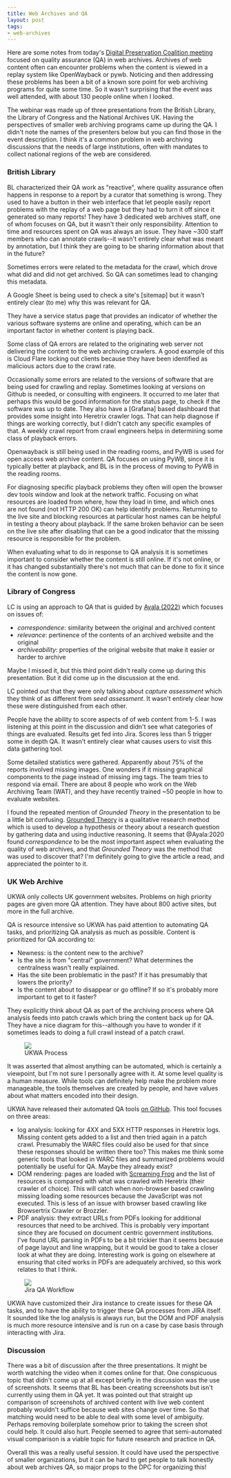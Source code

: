 ```yaml
---
title: Web Archives and QA 
layout: post
tags:
- web-archives
---
```


Here are some notes from today's [Digital Preservation Coalition meeting] focused on quality assurance (QA) in web archives. Archives of web content often can encounter problems when the content is viewed in a replay system like OpenWayback or pywb. Noticing and then addressing these problems has been a bit of a known sore point for web archiving programs for quite some time. So it wasn't surprising that the event was well attended, with about 130 people online when I looked.

The webinar was made up of three presentations from the British Library, the Library of Congress and the National Archives UK. Having the perspectives of smaller web archiving programs came up during the QA. I didn't note the names of the presenters below but you can find those in the event description. I think it's a common problem in web archiving discussions that the needs of large institutions, often with mandates to collect national regions of the web are considered.

### British Library

BL characterized their QA work as "reactive", where quality assurance often happens in response to a report by a curator that something is wrong. They used to have a button in their web interface that let people easily report problems with the replay of a web page but they had to turn it off since it generated so many reports! They have 3 dedicated web archives staff, one of whom focuses on QA, but it wasn't their only responsibility. Attention to time and resources spent on QA was always an issue. They have ~300 staff members who can annotate crawls--it wasn't entirely clear what was meant by annotation, but I think they are going to be sharing information about that in the future? 

Sometimes errors were related to the metadata for the crawl, which drove what did and did not get archived. So QA can sometimes lead to changing this metadata.

A Google Sheet is being used to check a site's [sitemap] but it wasn't entirely clear (to me) why this was relevant for QA.

They have a service status page that provides an indicator of whether the various software systems are online and operating, which can be an important factor in whether content is playing back.

Some class of QA errors are related to the originating web server not delivering the content to the web archiving crawlers. A good example of this is Cloud Flare locking out clients because they have been identified as malicious actors due to the crawl rate.

Occasionally some errors are related to the versions of software that are being used for crawling and replay. Sometimes looking at versions on Github is needed, or consulting with engineers. It occurred to me later that perhaps this would be good information for the status page, to check if the software was up to date. They also have a [Grafana] based dashboard that provides some insight into Heretrix crawler logs. That can help diagnose if things are working correctly, but I didn't catch any specific examples of that. A weekly crawl report from crawl engineers helps in determining some class of playback errors.

Openwayback is still being used in the reading rooms, and PyWB is used for open access web archive content. QA focuses on using PyWB, since it is typically better at playback, and BL is in the process of moving to PyWB in the reading rooms.

For diagnosing specific playback problems they often will open the browser dev tools window and look at the network traffic. Focusing on what resources are loaded from where, how they load in time, and which ones are not found (not HTTP 200 OK) can help identify problems. Returning to the live site and blocking resources at particular host names can be helpful in testing a theory about playback. If the same broken behavior can be seen on the live site after disabling that can be a good indicator that the missing resource is responsible for the problem.

When evaluating what to do in response to QA analysis it is sometimes important to consider whether the content is still online. If it's not online, or it has changed substantially there's not much that can be done to fix it since the content is now gone.

### Library of Congress

LC is using an approach to QA that is guided by [Ayala (2022)] which focuses on issues of:

- *correspondence*: similarity between the original and archived content
- *relevance*: pertinence of the contents of an archived website and the original
- *archiveability*: properties of the original website that make it easier or harder to archive

Maybe I missed it, but this third point didn't really come up during this presentation. But it did come up in the discussion at the end.

LC pointed out that they were only talking about *capture assessment* which they think of as different from *seed assessment*. It wasn't entirely clear how these were distinguished from each other.

People have the ability to score aspects of of web content from 1-5. I was listening at this point in the discussion and didn't see what categories of things are evaluated. Results get fed into Jira. Scores less than 5 trigger some in depth QA. It wasn't entirely clear what causes users to visit this data gathering tool.

Some detailed statistics were gathered. Apparently about 75% of the reports involved missing images. One wonders if it missing graphical components to the page instead of missing img tags. The team tries to respond via email. There are about 8 people who work on the Web Archiving Team (WAT), and they have recently trained ~50 people in how to evaluate websites.

I found the repeated mention of *Grounded Theory* in the presentation to be a little bit confusing. [Grounded Theory] is a qualitative research method which is used to develop a hypothesis or theory about a research question by gathering data and using inductive reasoning. It seems that @Ayala:2020 found  *correspondence* to be the most important aspect when evaluating the quality of web archives, and that *Grounded Theory* was the method that was used to discover that? I'm definitely going to give the article a read, and appreciated the pointer to it.

### UK Web Archive

UKWA only collects UK government websites. Problems on high priority pages are given more QA attention. They have about 800 active sites, but more in the full archive.

QA is resource intensive so UKWA has paid attention to automating QA tasks, and prioritizing QA analysis as much as possible. Content is prioritized for QA according to:

* Newness: is the content new to the archive?
* Is the site is from "central" government? What determines the centralness wasn't really explained.
* Has the site been problematic in the past? If it has presumably that lowers the priority?
* Is the content about to disappear or go offline? If so it's probably more important to get to it faster?

They explicitly think about QA as part of the archiving process where QA analysis feeds into patch crawls which bring the content back up for QA. They have a nice diagram for this--although you have to wonder if it sometimes leads to doing a full crawl instead of a patch crawl.   

<figure>
  <img class="img-fluid" src="/images/dpc-qa-01.png">
  <figcaption>UKWA Process</figcaption>
</figure>

It was asserted that almost anything can be automated, which is certainly a viewpoint, but I'm not sure I personally agree with it. At some level quality is a human measure. While tools can definitely help make the problem more manageable, the tools themselves are created by people, and have values about what matters encoded into their design.

UKWA have released their automated QA tools [on GitHub]. This tool focuses on three areas:

- log analysis: looking for 4XX and 5XX HTTP responses in Heretrix logs. Missing content gets added to a list and then tried again in a patch crawl. Presumably the WARC files could also be used for that since these responses should be written there too? This makes me think some generic tools that looked in WARC files and summarized problems would potentially be useful for QA. Maybe they already exist?
- DOM rendering: pages are loaded with [Screaming Frog] and the list of resources is compared with what was crawled with Heretrix (their crawler of choice). This will catch when non-browser based crawling missing loading some resources because the JavaScript was not executed. This is less of an issue with browser based crawling like Browsertrix Crawler or Brozzler.
- PDF analysis: they extract URLs from PDFs looking for additional resources that need to be archived. This is probably very important since they are focused on document centric government institutions. I've found URL parsing in PDFs to be a bit trickier than it seems because of page layout and line wrapping, but it would be good to take a closer look at what they are doing. Interesting work is going on elsewhere at ensuring that cited works in PDFs are adequately archived, so this work relates to that I think.

<figure>
  <img class="img-fluid" src="/images/dpc-qa-02.png">
  <figcaption>Jira QA Workflow</figcaption>
</figure>

UKWA have customized their Jira instance to create issues for these QA tasks, and to have the ability to trigger these QA processes from JIRA itself. It sounded like the log analysis is always run, but the DOM and PDF analysis is much more resource intensive and is run on a case by case basis through interacting with Jira.

### Discussion

There was a bit of discussion after the three presentations. It might be worth watching the video when it comes online for that. One conspicuous topic that didn't come up at all except briefly in the discussion was the use of screenshots. It seems that BL has been creating screenshots but isn't currently using them in QA yet. It was pointed out that straight up comparison of screenshots of archived content with live web content probably wouldn't suffice because web sites change over time. So that matching would need to be able to deal with some level of ambiguity. Perhaps removing boilerplate somehow prior to taking the screen shot could help. It could also hurt. People seemed to agree that semi-automated visual comparison is a viable topic for future research and practice in QA.

Overall this was a really useful session. It could have used the perspective of smaller organizations, but it can be hard to get people to talk honestly about web archives QA, so major props to the DPC for organizing this!

[Digital Preservation Coalition meeting]: https://www.dpconline.org/events/eventdetail/170/-/web-archiving-how-to-achieve-effective-quality-assurance
[Ayala (2022)]: https://digital.library.unt.edu/ark:/67531/metadc1983136/m2/1/high_res_d/IIPC_WAC2022-DR._BRENDA_REYES_AYALA.pdf
[on GitHub]: https://github.com/tna-webarchive/open-auto-qa
[Screaming Frog]: https://www.screamingfrog.co.uk/seo-spider/
[Grounded Theory]: https://en.wikipedia.org/wiki/Grounded_theory
